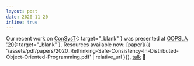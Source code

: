 ```yaml
---
layout: post
date: 2020-11-20
inline: true
---
```


Our recent work on
[ConSysT](https://consyst-project.github.io/){: target="_blank" }
was presented at [OOPSLA '20](https://2020.splashcon.org/track/splash-2020-oopsla){: target="_blank" }.
Resources available now:
[paper]({{ '/assets/pdf/papers/2020_Rethinking-Safe-Consistency-In-Distributed-Object-Oriented-Programming.pdf' | relative_url }}),
<a href="https://www.youtube.com/watch?v=MXIqawdA_WM" target="_blank">talk</a>
📣

